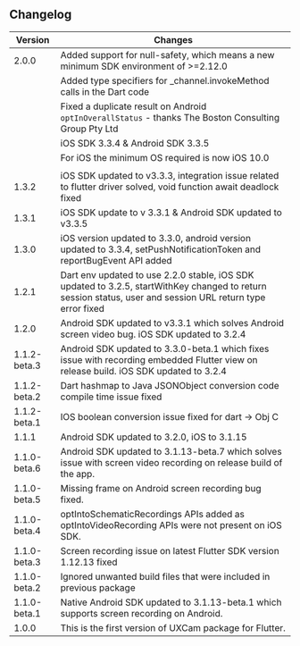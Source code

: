 ## Changelog
Version         | Changes
----------      | ----------
2.0.0			| Added support for null-safety, which means a new minimum SDK environment of >=2.12.0
				| Added type specifiers for _channel.invokeMethod calls in the Dart code
				| Fixed a duplicate result on Android `optInOverallStatus` - thanks The Boston Consulting Group Pty Ltd
				| iOS SDK 3.3.4 & Android SDK 3.3.5
				| For iOS the minimum OS required is now iOS 10.0
				|
1.3.2           | iOS SDK updated to v3.3.3, integration issue related to flutter driver solved, void function await deadlock fixed
1.3.1           | iOS SDK update to v 3.3.1 & Android SDK updated to v3.3.5
1.3.0           | iOS version updated to 3.3.0, android version updated to 3.3.4, setPushNotificationToken and reportBugEvent API added
1.2.1           | Dart env updated to use 2.2.0 stable, iOS SDK updated to 3.2.5, startWithKey changed to return session status, user and session URL return type error fixed
1.2.0           | Android SDK updated to v3.3.1 which solves Android screen video bug. iOS SDK updated to 3.2.4
1.1.2-beta.3    | Android SDK updated to 3.3.0-beta.1 which fixes issue with recording embedded Flutter view on release build. iOS SDK updated to 3.2.4
1.1.2-beta.2    | Dart hashmap to Java JSONObject conversion code compile time issue fixed  
1.1.2-beta.1    | IOS boolean conversion issue fixed for dart -> Obj C
1.1.1           | Android SDK updated to 3.2.0, iOS to 3.1.15
1.1.0-beta.6	| Android SDK updated to 3.1.13-beta.7 which solves issue with screen video recording on release build of the app.
1.1.0-beta.5	| Missing frame on Android screen recording bug fixed.
1.1.0-beta.4	| optIntoSchematicRecordings APIs added as optIntoVideoRecording APIs were not present on iOS SDK.
1.1.0-beta.3	| Screen recording issue on latest Flutter SDK version 1.12.13 fixed
1.1.0-beta.2	| Ignored unwanted build files that were included in previous package
1.1.0-beta.1	| Native Android SDK updated to 3.1.13-beta.1 which supports screen recording on Android.
1.0.0	        | This is the first version of UXCam package for Flutter.
